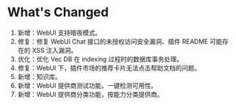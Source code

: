 # What's Changed

1. 新增：WebUI 支持暗夜模式。
2. 修复：修复 WebUI Chat 接口的未授权访问安全漏洞、插件 README 可能存在的 XSS 注入漏洞。
3. 优化：优化 Vec DB 在 indexing 过程时的数据库事务处理。
4. 修复：WebUI 下，插件市场的推荐卡片无法点击帮助文档的问题。
5. 新增：知识库。
6. 新增：WebUI 提供商测试功能，一键检测可用性。
7. 新增：WebUI 提供商分类功能，按能力分类提供商。
